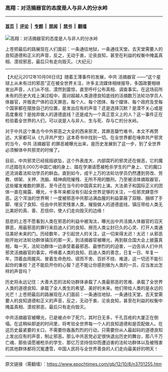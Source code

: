 ### 高翔：对活摘器官的态度是人与非人的分水岭

---

#### [首页](../../../..?n3701255) &nbsp;|&nbsp; [评论](../../../../../epoch-comment?n3701255) &nbsp;|&nbsp; [专题](../../../../../epoch-special?n3701255) &nbsp;|&nbsp; [禁闻](../../../../../epoch-news?n3701255) &nbsp;|&nbsp; [禁书](../../../../../books?n3701255) &nbsp;|&nbsp; [翻墙](https://github.com/gfw-breaker/nogfw/blob/master/README.md?n3701255)


<div><img alt="高翔：对活摘器官的态度是人与非人的分水岭" class="attachment-djy_600_400 size-djy_600_400 wp-post-image" src="https://i.epochtimes.com/assets/uploads/2012/10/1210082031541497.jpg"/>
<div class="caption">
 <p>
  上苍把最后的路展现在人们面前：一条通往地狱，一条通往天堂。去天堂需要人的良知道德和正义的声音，反之，无动于衷，沦丧良知，甚至在利益的权衡中掩盖真相、漠视邪恶，最后只有走向毁灭。（大纪元）
 </p>
</div></div><hr/><div class="post_content" id="artbody" itemprop="articleBody">
 <!-- article content begin -->
 <p>
  【大纪元2012年10月08日讯】随着王薄事件的发展，中共
  <ok href="https://www.epochtimes.com/gb/tag/%E6%B4%BB%E6%91%98%E5%99%A8%E5%AE%98.html">
   活摘器官
  </ok>
  ——“这个星球上从未有过的邪恶”正在被全世界关注，许多主流媒体相继报导，多国政要相继发出声音，人们从不信、漠然到震惊，直至呼吁公布真相、调查事实。在这场前所未有的历史大戏上演过程中，面对超越人类道德良知底线的活摘数万法轮功学员人体器官，并贩卖尸体的滔天罪恶，每个人、每个团体、每个媒体、每个政府及至每个国家都在摆放自己的位置，是发出应有的声音？还是选择沉默？是漠不关心或是高度重视？是抛弃做人的道德底线？还是成为一个真正意义上的人？这一事件正在检验着全世界的人们，可以说是人与非人、生与死、存与亡的分水岭。
 </p>
 <p>
  对于中共这个集古今中外邪恶之大全的西来邪灵，其罪恶罄竹难书，本文不再赘述。大家都可从《九评共产党》这本奇书中找到一切。在全世界都在唾弃共产邪灵的当今，中共
  <ok href="https://www.epochtimes.com/gb/tag/%E6%B4%BB%E6%91%98%E5%99%A8%E5%AE%98.html">
   活摘器官
  </ok>
  的罪恶被曝光出来，是历史发展到了这一步，到了全世界必须解体中共邪灵的时候了。
 </p>
 <p>
  目前，中共邪灵已经摇摇欲坠，这个外表庞大、内部腐朽的邪灵还在做恶，它的魔爪还踏在8,000万中国亡魂的身上、踏在学潮请愿被枪杀学生的尸身上、它的魔口还流淌着法轮功学员的鲜血。直到如今，成千上万的法轮功学员仍然遭到劳改、劳教、绑架、关押、洗脑、精神病院摧残、无所不用的酷刑，乃至被活体摘取器官，这些擢发难数的罪恶，至今还在当今的中国真实的上演。大法弟子和国际正义的团体一直在揭露、曝光，十多年来都没有引起全世界足够的关注，一任邪灵肆意作恶。这个浑浊的世界啊！一度被邪恶中共那沾满血腥的利益蒙蔽了双眼、捆绑了手脚、埋没了良知、任由中共邪灵残害人类，摧毁做人的道德底线，镇压带给人类无比美好的真、善、忍信仰，使人们走向毁灭的边缘！
 </p>
 <p>
  慈悲的上苍不愿看到人类在邪恶的利益中被淘汰，曝光出中共活摘人体器官的滔天罪恶，用最邪恶的罪行来启迪人们的良知、擦亮人类尘封已久的心灵、打开人类通往美好未来的门。历经数年，才引起世人的关注，这一切来得太迟！太迟！从邪恶刚开始对法轮功群体镇压的那一天，到活摘器官被曝光，再到联合国大会上披露真相，每一天，法轮功群体一边承受着最邪恶、最惨烈的的迫害，一边告诉人们中共邪灵活摘器官的事实，呼唤着人类的良知、启迪人类的善念，日复一日、年复一年，顶着血雨腥风、冒着生命危险、锲而不舍、百折不挠、难道，这一切还不能引起你的重视？还不能启开你的心智？还不能让你感到做为人类的一员，应当发出怎样的声音吗？
 </p>
 <p>
  历史将永远记住：大善大忍的法轮功群体承载了人类最邪恶的苦难、承载了全世界人类的道德良知、承载了全人类生的希望、美好的未来。他们带给人类的是永远的光芒！上苍把最后的路展现在人们面前：一条通往地狱、一条通往天堂。去天堂需要人的良知道德和正义的声音，反之，无动于衷、沦丧良知，甚至在利益的权衡中掩盖真相、漠视邪恶，最后只有走向毁灭。
 </p>
 <p>
  中共活摘器官被曝光，已是被点中了死穴，其时日无多，千孔百疮的大厦正在倒塌。在这稍纵即逝的时间里，将考验全世界每一个人的良知道德和是否配做人。在这历史最紧要的关口，不需要你轰轰烈烈的行动，只需要你从人最起码的道德良知上发出应有的声音，制止邪恶。那么中共恶党必定很快退出历史的舞台，那八千万亡魂、那些请愿被枪杀的学生、那亿万坚持信仰而遭迫害的法轮功群体以及被残害的其他群体都将沉冤遭雪，中国人民将与全世界善良的人们走向最美好的明天！
 </p>
 <!-- article content end -->
 <div id="below_article_ad">
 </div>
</div>


---

原文链接（需翻墙）：https://www.epochtimes.com/gb/12/10/8/n3701255.htm